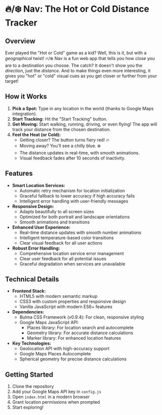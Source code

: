 # 🔥/❄️ Nav: The Hot or Cold Distance Tracker

## Overview

Ever played the "Hot or Cold" game as a kid? Well, this is it, but with a *geographical* twist! 🔥/❄️ Nav is a fun web app that tells you how close you are to a destination you choose. The catch? It doesn't show you the *direction*, just the *distance*. And to make things even more interesting, it gives you "hot" or "cold" visual cues as you get closer or further from your target!

## How it Works

1.  **Pick a Spot:** Type in any location in the world (thanks to Google Maps integration).
2.  **Start Tracking:** Hit the "Start Tracking" button.
3.  **Get Moving:** Start walking, running, driving, or even flying! The app will track your distance from the chosen destination.
4.  **Feel the Heat (or Cold):**
    *   Getting closer? The button turns fiery red! 🔥
    *   Moving away? You'll see a chilly blue. ❄️
    *   The distance updates in real-time, with smooth animations.
    *   Visual feedback fades after 10 seconds of inactivity.

## Features

*   **Smart Location Services:**
    *   Automatic retry mechanism for location initialization
    *   Graceful fallback to lower accuracy if high accuracy fails
    *   Intelligent error handling with user-friendly messages
*   **Responsive Design:**
    *   Adapts beautifully to all screen sizes
    *   Optimized for both portrait and landscape orientations
    *   Smooth animations and transitions
*   **Enhanced User Experience:**
    *   Real-time distance updates with smooth number animations
    *   Intelligent temperature-based color transitions
    *   Clear visual feedback for all user actions
*   **Robust Error Handling:**
    *   Comprehensive location service error management
    *   Clear user feedback for all potential issues
    *   Graceful degradation when services are unavailable

## Technical Details

*   **Frontend Stack:**
    *   HTML5 with modern semantic markup
    *   CSS3 with custom properties and responsive design
    *   Vanilla JavaScript with modern ES6+ features
*   **Dependencies:**
    *   Bulma CSS Framework (v0.9.4): For clean, responsive styling
    *   Google Maps JavaScript API:
        *   Places library: For location search and autocomplete
        *   Geometry library: For accurate distance calculations
        *   Marker library: For enhanced location features
*   **Key Technologies:**
    *   Geolocation API with high-accuracy support
    *   Google Maps Places Autocomplete
    *   Spherical geometry for precise distance calculations

## Getting Started

1.  Clone the repository
2.  Add your Google Maps API key in `config.js`
3.  Open `index.html` in a modern browser
4.  Grant location permissions when prompted
5.  Start exploring!

